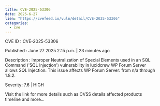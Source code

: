 ```yaml
--- 
title: CVE-2025-53306
date: 2025-6-27
lien: "https://cvefeed.io/vuln/detail/CVE-2025-53306"
categories:
  - cve
---
```


CVE ID : CVE-2025-53306

Published :  June 27
2025
2:15 p.m. | 23 minutes ago

Description : Improper Neutralization of Special Elements used in an SQL Command ('SQL Injection') vulnerability in lucidcrew WP Forum  Server allows SQL Injection. This issue affects WP Forum  Server: from n/a through 1.8.2.

Severity: 7.6 | HIGH

Visit the link for more details
such as CVSS details
affected products
timeline
and more...
